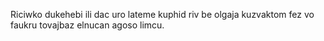 Riciwko dukehebi ili dac uro lateme kuphid riv be olgaja kuzvaktom fez vo faukru tovajbaz elnucan agoso limcu.